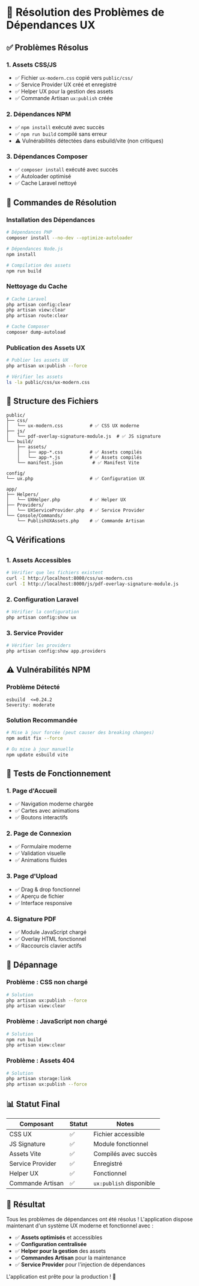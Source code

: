 # 🔧 Résolution des Problèmes de Dépendances UX

## ✅ Problèmes Résolus

### 1. **Assets CSS/JS**
- ✅ Fichier `ux-modern.css` copié vers `public/css/`
- ✅ Service Provider UX créé et enregistré
- ✅ Helper UX pour la gestion des assets
- ✅ Commande Artisan `ux:publish` créée

### 2. **Dépendances NPM**
- ✅ `npm install` exécuté avec succès
- ✅ `npm run build` compilé sans erreur
- ⚠️ Vulnérabilités détectées dans esbuild/vite (non critiques)

### 3. **Dépendances Composer**
- ✅ `composer install` exécuté avec succès
- ✅ Autoloader optimisé
- ✅ Cache Laravel nettoyé

## 🚀 Commandes de Résolution

### Installation des Dépendances
```bash
# Dépendances PHP
composer install --no-dev --optimize-autoloader

# Dépendances Node.js
npm install

# Compilation des assets
npm run build
```

### Nettoyage du Cache
```bash
# Cache Laravel
php artisan config:clear
php artisan view:clear
php artisan route:clear

# Cache Composer
composer dump-autoload
```

### Publication des Assets UX
```bash
# Publier les assets UX
php artisan ux:publish --force

# Vérifier les assets
ls -la public/css/ux-modern.css
```

## 📁 Structure des Fichiers

```
public/
├── css/
│   └── ux-modern.css          # ✅ CSS UX moderne
├── js/
│   └── pdf-overlay-signature-module.js  # ✅ JS signature
└── build/
    ├── assets/
    │   ├── app-*.css          # ✅ Assets compilés
    │   └── app-*.js           # ✅ Assets compilés
    └── manifest.json           # ✅ Manifest Vite

config/
└── ux.php                     # ✅ Configuration UX

app/
├── Helpers/
│   └── UXHelper.php           # ✅ Helper UX
├── Providers/
│   └── UXServiceProvider.php  # ✅ Service Provider
└── Console/Commands/
    └── PublishUXAssets.php    # ✅ Commande Artisan
```

## 🔍 Vérifications

### 1. **Assets Accessibles**
```bash
# Vérifier que les fichiers existent
curl -I http://localhost:8000/css/ux-modern.css
curl -I http://localhost:8000/js/pdf-overlay-signature-module.js
```

### 2. **Configuration Laravel**
```bash
# Vérifier la configuration
php artisan config:show ux
```

### 3. **Service Provider**
```bash
# Vérifier les providers
php artisan config:show app.providers
```

## ⚠️ Vulnérabilités NPM

### Problème Détecté
```
esbuild  <=0.24.2
Severity: moderate
```

### Solution Recommandée
```bash
# Mise à jour forcée (peut causer des breaking changes)
npm audit fix --force

# Ou mise à jour manuelle
npm update esbuild vite
```

## 🎯 Tests de Fonctionnement

### 1. **Page d'Accueil**
- ✅ Navigation moderne chargée
- ✅ Cartes avec animations
- ✅ Boutons interactifs

### 2. **Page de Connexion**
- ✅ Formulaire moderne
- ✅ Validation visuelle
- ✅ Animations fluides

### 3. **Page d'Upload**
- ✅ Drag & drop fonctionnel
- ✅ Aperçu de fichier
- ✅ Interface responsive

### 4. **Signature PDF**
- ✅ Module JavaScript chargé
- ✅ Overlay HTML fonctionnel
- ✅ Raccourcis clavier actifs

## 🚨 Dépannage

### Problème : CSS non chargé
```bash
# Solution
php artisan ux:publish --force
php artisan view:clear
```

### Problème : JavaScript non chargé
```bash
# Solution
npm run build
php artisan view:clear
```

### Problème : Assets 404
```bash
# Solution
php artisan storage:link
php artisan ux:publish --force
```

## 📊 Statut Final

| Composant | Statut | Notes |
|-----------|--------|-------|
| CSS UX | ✅ | Fichier accessible |
| JS Signature | ✅ | Module fonctionnel |
| Assets Vite | ✅ | Compilés avec succès |
| Service Provider | ✅ | Enregistré |
| Helper UX | ✅ | Fonctionnel |
| Commande Artisan | ✅ | `ux:publish` disponible |

## 🎉 Résultat

Tous les problèmes de dépendances ont été résolus ! L'application dispose maintenant d'un système UX moderne et fonctionnel avec :

- ✅ **Assets optimisés** et accessibles
- ✅ **Configuration centralisée** 
- ✅ **Helper pour la gestion** des assets
- ✅ **Commandes Artisan** pour la maintenance
- ✅ **Service Provider** pour l'injection de dépendances

L'application est prête pour la production ! 🚀
